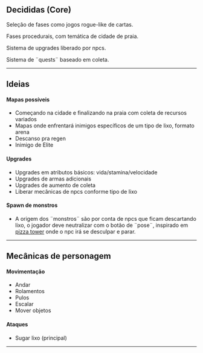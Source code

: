 
## Decididas (Core)

Seleção de fases como jogos rogue-like de cartas.

Fases procedurais, com temática de cidade de praia.

Sistema de upgrades liberado por npcs.

Sistema de ¨quests¨ baseado em coleta.

---
## Ideias
#### Mapas possíveis
- Começando na cidade e finalizando na praia com coleta de recursos variados
- Mapas onde enfrentará inimigos específicos de um tipo de lixo, formato arena
- Descanso pra regen
- Inimigo de Elite


#### Upgrades
- Upgrades em atributos básicos: vida/stamina/velocidade
- Upgrades de armas adicionais
- Upgrades de aumento de coleta
- Liberar mecânicas de npcs conforme tipo de lixo


#### Spawn de monstros
- A origem dos ¨monstros¨ são por conta de npcs que ficam descartando lixo, o jogador deve neutralizar com o botão de ¨pose¨, inspirado em [pizza tower](https://www.youtube.com/watch?v=1tUpA4edMoI) onde o npc irá se desculpar e parar.

---

## Mecânicas de personagem

#### Movimentação
- Andar 
- Rolamentos
- Pulos
- Escalar
- Mover objetos

#### Ataques
- Sugar lixo (principal)


---

